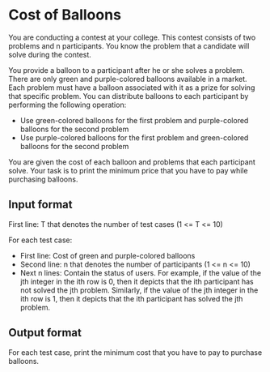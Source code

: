 # Cost of Balloons

You are conducting a contest at your college. This contest consists of two problems and n participants. You know the problem that a candidate will solve during the contest.

You provide a balloon to a participant after he or she solves a problem. There are only green and purple-colored balloons available in a market. Each problem must have a balloon associated with it as a prize for solving that specific problem. You can distribute balloons to each participant by performing the following operation:

- Use green-colored balloons for the first problem and purple-colored balloons for the second problem
- Use purple-colored balloons for the first problem and green-colored balloons for the second problem

You are given the cost of each balloon and problems that each participant solve. Your task is to print the minimum price that you have to pay while purchasing balloons.

## Input format

First line: T that denotes the number of test cases (1 <= T <= 10)

For each test case:

- First line: Cost of green and purple-colored balloons
- Second line: n that denotes the number of participants (1 <= n <= 10)
- Next n lines: Contain the status of users. For example, if the value of the jth integer in the ith row is 0, then it depicts that the ith participant has not solved the jth problem. Similarly, if the value of the jth integer in the ith row is 1, then it depicts that the ith participant has solved the jth problem.

## Output format

For each test case, print the minimum cost that you have to pay to purchase balloons.

